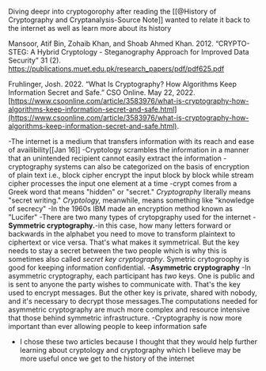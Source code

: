 
Diving deepr into cryptogorophy after reading the [[@History of Cryptography and Cryptanalysis-Source Note]] wanted to relate it back to the internet as well as learn more about its history




Mansoor, Atif Bin, Zohaib Khan, and Shoab Ahmed Khan. 2012. “CRYPTO-STEG: A Hybrid Cryptology - Steganography Approach for Improved Data Security” 31 (2).
https://publications.muet.edu.pk/research_papers/pdf/pdf625.pdf

Fruhlinger, Josh. 2022. “What Is Cryptography? How Algorithms Keep Information Secret and Safe.” CSO Online. May 22, 2022. [https://www.csoonline.com/article/3583976/what-is-cryptography-how-algorithms-keep-information-secret-and-safe.html](https://www.csoonline.com/article/3583976/what-is-cryptography-how-algorithms-keep-information-secret-and-safe.html).


-The internet is a medium that transfers information with its reach and ease of availibility[[Jan 16]]
-Cryptology scrambles the information in a manner that an unintended recipient cannot easily extract the information
-cryptography systems can also be categorized on the basis of encryption of plain text i.e., block cipher encrypt the input block by block while stream cipher processes the input one element at a time
-crypt comes from a Greek word that means "hidden" or "secret." _Cryptography_ literally means "secret writing." _Cryptology,_ meanwhile, means something like "knowledge of secrecy"
-In the 1960s IBM made an encryption method known as "Lucifer"
-There are two many types of crytopgraphy used for the internet
	-**Symmetric cryptography.**-in this case, how many letters forward or backwards in the alphabet you need to move to transform plaintext to ciphertext or vice versa. That's what makes it symmetrical. But the key needs to stay a secret between the two people which is why this is sometimes also called _secret key cryptography_. Symetric crytogroophy is good for keeping information confidential.
	-**Asymmetric cryptography** -In asymmetric cryptography, each participant has _two_ keys. One is public and is sent to anyone the party wishes to communicate with. That's the key used to encrypt messages. But the other key is private, shared with nobody, and it's necessary to decrypt those messages.The computations needed for asymmetric cryptography are much more complex and resource intensive that those behind symmetric infrastructure.
-Cryptography is now more important than ever allowing people to keep information safe
- I chose these two articles because I thought that they would help further learning about cryptology and cryptography which I believe may be more useful once we get to the history of the internet